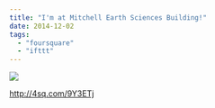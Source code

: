 ```yaml
---
title: "I'm at Mitchell Earth Sciences Building!"
date: 2014-12-02
tags: 
  - "foursquare"
  - "ifttt"
---
```


![](images/1mvGfyp)  
  
http://4sq.com/9Y3ETj
